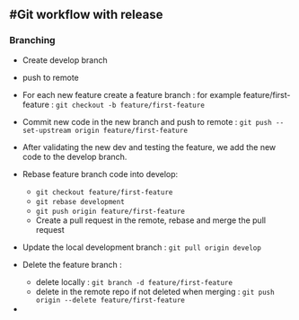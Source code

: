 #Git workflow with release
--------------------------

### Branching

- Create develop branch
- push to remote
- For each new feature create a feature branch : for example  feature/first-feature : `git checkout -b feature/first-feature`
- Commit new code in the new branch and push to remote : `git push --set-upstream origin feature/first-feature`
- After validating the new dev and testing the feature, we add the new code to  the develop branch. 
- Rebase feature branch code into develop:
  - `git checkout feature/first-feature`
  - `git rebase development`
  - `git push origin feature/first-feature`
  - Create a pull request in the remote, rebase and merge the pull request
- Update the local development branch : `git pull origin develop`
- Delete the feature branch : 

  - delete locally : `git branch -d feature/first-feature`
  - delete in the remote repo if not deleted when merging : `git push origin --delete feature/first-feature`
- 